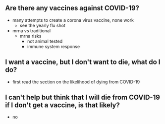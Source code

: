 ## Are there any vaccines against COVID-19?

- many attempts to create a corona virus vaccine, none work
  - see the yearly flu shot
- mrna vs traditional
  - mrna risks
    - not animal tested
    - immune system response

## I want a vaccine, but I don't want to die, what do I do?

- first read the section on the likelihood of dying from COVID-19 [](statistics.md)

## I can't help but think that I will die from COVID-19 if I don't get a vaccine, is that likely?

- no
